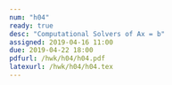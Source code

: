 ```yaml
---
num: "h04"
ready: true
desc: "Computational Solvers of Ax = b"
assigned: 2019-04-16 11:00
due: 2019-04-22 18:00
pdfurl: /hwk/h04/h04.pdf
latexurl: /hwk/h04/h04.tex
---
```



